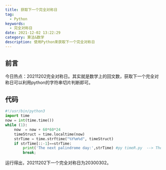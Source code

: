 ```yaml
---
title: 获取下一个完全对称日
tag:
  - Python
keywords:
  - 完全对称日
date: 2021-12-02 13:22:29
category: 算法&数学
description: 使用Python来获取下一个完全对称日
---
```



## 前言

今日热点：20211202完全对称日。其实就是数学上的回文数，获取下一个完全对称日可以利用python的字符串切片判断即可。

## 代码

```python
#!/usr/bin/python3
import time
now = int(time.time()) 
while (1):
    now  = now + 60*60*24
    timeStruct = time.localtime(now) 
    strTime = time.strftime("%Y%m%d", timeStruct)
    if strTime[::-1]==strTime:
        print('The next palindrome day:',strTime) #py timeR.py  --> The next palindrome day: 20300302
        break;
```



运行得出，20211202下一个完全对称日为20300302。
